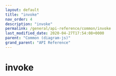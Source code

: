```yaml
---
layout: default
title: "invoke"
nav_order: 4
description: "invoke"
permalink: /general/api-reference/common/invoke
last_modified_date: 2020-04-27T17:54:08+0000
parent: "Common (diagram-js)"
grand_parent: "API Reference"
---
```


# invoke
